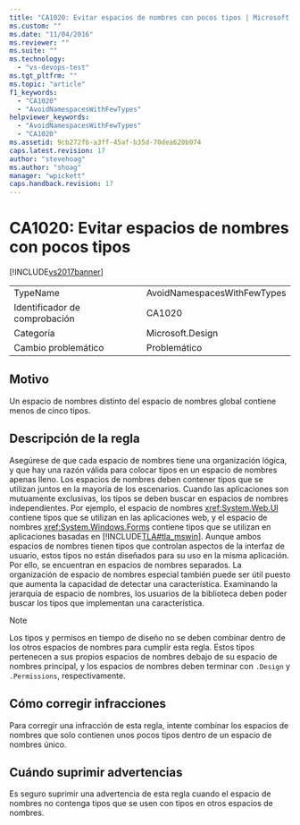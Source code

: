 ```yaml
---
title: "CA1020: Evitar espacios de nombres con pocos tipos | Microsoft Docs"
ms.custom: ""
ms.date: "11/04/2016"
ms.reviewer: ""
ms.suite: ""
ms.technology: 
  - "vs-devops-test"
ms.tgt_pltfrm: ""
ms.topic: "article"
f1_keywords: 
  - "CA1020"
  - "AvoidNamespacesWithFewTypes"
helpviewer_keywords: 
  - "AvoidNamespacesWithFewTypes"
  - "CA1020"
ms.assetid: 9cb272f6-a3ff-45af-b35d-70dea620b074
caps.latest.revision: 17
author: "stevehoag"
ms.author: "shoag"
manager: "wpickett"
caps.handback.revision: 17
---
```

# CA1020: Evitar espacios de nombres con pocos tipos
[!INCLUDE[vs2017banner](../code-quality/includes/vs2017banner.md)]

|||  
|-|-|  
|TypeName|AvoidNamespacesWithFewTypes|  
|Identificador de comprobación|CA1020|  
|Categoría|Microsoft.Design|  
|Cambio problemático|Problemático|  
  
## Motivo  
 Un espacio de nombres distinto del espacio de nombres global contiene menos de cinco tipos.  
  
## Descripción de la regla  
 Asegúrese de que cada espacio de nombres tiene una organización lógica, y que hay una razón válida para colocar tipos en un espacio de nombres apenas lleno.  Los espacios de nombres deben contener tipos que se utilizan juntos en la mayoría de los escenarios.  Cuando las aplicaciones son mutuamente exclusivas, los tipos se deben buscar en espacios de nombres independientes.  Por ejemplo, el espacio de nombres <xref:System.Web.UI> contiene tipos que se utilizan en las aplicaciones web, y el espacio de nombres <xref:System.Windows.Forms> contiene tipos que se utilizan en aplicaciones basadas en [!INCLUDE[TLA#tla_mswin](../code-quality/includes/tlasharptla_mswin_md.md)].  Aunque ambos espacios de nombres tienen tipos que controlan aspectos de la interfaz de usuario, estos tipos no están diseñados para su uso en la misma aplicación.  Por ello, se encuentran en espacios de nombres separados.  La organización de espacio de nombres especial también puede ser útil puesto que aumenta la capacidad de detectar una característica.  Examinando la jerarquía de espacio de nombres, los usuarios de la biblioteca deben poder buscar los tipos que implementan una característica.  
  
> [!NOTE]
>  Los tipos y permisos en tiempo de diseño no se deben combinar dentro de los otros espacios de nombres para cumplir esta regla.  Estos tipos pertenecen a sus propios espacios de nombres debajo de su espacio de nombres principal, y los espacios de nombres deben terminar con `.Design` y `.Permissions`, respectivamente.  
  
## Cómo corregir infracciones  
 Para corregir una infracción de esta regla, intente combinar los espacios de nombres que solo contienen unos pocos tipos dentro de un espacio de nombres único.  
  
## Cuándo suprimir advertencias  
 Es seguro suprimir una advertencia de esta regla cuando el espacio de nombres no contenga tipos que se usen con tipos en otros espacios de nombres.